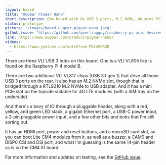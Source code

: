 ```yaml
---
layout: board
title: "UUGear PiGear Nano"
short_description: CM4 board with 8x USB 3 ports, M.2 NVMe, 4G mini PCIe, industrial IO, and more.
status: prototype
picture: "/images/board-uugear-pigear-nano.jpeg"
github_issue: "https://github.com/geerlingguy/raspberry-pi-pcie-devices/issues/365"
link: https://www.uugear.com/product/pigear-nano/
videos:
  - https://www.youtube.com/watch?v=m_P82mFCRQQ
---
```

There are three VLI USB 3 hubs on this board. One is a VLI VL805 like is found on the Raspberry Pi 4 model B.

There are two additional VLI VL817 chips (USB 3.1 gen 1) that drive all those USB 3 ports on the rear. It also has an M.2 NVMe slot, though that is bridged through a RTL9210 M.2 NVMe to USB adapter. And it has a mini PCIe slot on the topside suitable for 4G LTE modules (with a SIM tray on the underside).

And there's a bevy of IO through a pluggable header, along with a red, yellow, and green LED stack, a gigabit Ethernet port, a USB-C power input, a 2-pin pluggable power input, and a few other bits and bobs that I'm still sorting out.

It has an HDMI port, power and reset buttons, and a microSD card slot, so you can boot Lite CM4 modules from it, as well as a buzzer, a CAM0 and DISP0 CSI and DSI port, and what I'm guessing is the same 14-pin header as is on the CM4 IO board.

For more information and updates on testing, see the [GitHub issue](https://github.com/geerlingguy/raspberry-pi-pcie-devices/issues/365).
